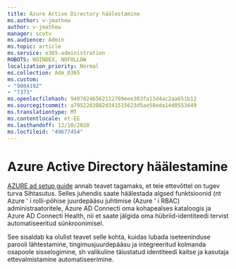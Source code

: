 ```yaml
---
title: Azure Active Directory häälestamine
ms.author: v-jmathew
author: v-jmathew
manager: scotv
ms.audience: Admin
ms.topic: article
ms.service: o365-administration
ROBOTS: NOINDEX, NOFOLLOW
localization_priority: Normal
ms.collection: Adm_O365
ms.custom:
- "9004192"
- "7373"
ms.openlocfilehash: 94078246562112709eee303fa13d4ac2aa651b12
ms.sourcegitcommit: a7952283882d341515623d5ae58eda14d0553449
ms.translationtype: MT
ms.contentlocale: et-EE
ms.lasthandoff: 12/10/2020
ms.locfileid: "49677454"
---
```

# <a name="set-up-azure-active-directory"></a>Azure Active Directory häälestamine

[AZURE ad setup guide](https://go.microsoft.com/fwlink/?linkid=2134390) annab teavet tagamaks, et teie ettevõttel on tugev turva Sihtasutus. Selles juhendis saate häälestada algsed funktsioonid (nt Azure ' i rolli-põhise juurdepääsu juhtimise (Azure ' i RBAC) administraatoritele, Azure AD Connecti oma kohapealses kataloogis ja Azure AD Connecti Health, nii et saate jälgida oma hübriid-identiteedi tervist automatiseeritud sünkroonimisel.

See sisaldab ka olulist teavet selle kohta, kuidas lubada iseteeninduse parooli lähtestamine, tingimusjuurdepääsu ja integreeritud kolmanda osapoole sisselogimine, sh valikuline täiustatud identiteedi kaitse ja kasutaja ettevalmistamine automatiseerimine.
